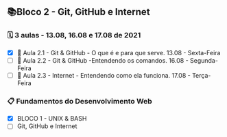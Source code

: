 ## 📚Bloco 2 - Git, GitHub e Internet
### 🗓️ 3 aulas - 13.08, 16.08 e 17.08 de 2021

- [x] 📖 Aula 2.1 - Git & GitHub - O que é e para que serve. 13.08 - Sexta-Feira
- [ ] 📖 Aula 2.2 - Git & GitHub -Entendendo os comandos. 16.08 - Segunda-Feira
- [ ] 📖 Aula 2.3 - Internet - Entendendo como ela funciona. 17.08 - Terça-Feira

### 📋 Fundamentos do Desenvolvimento Web
- [x] BLOCO 1 - UNIX & BASH
- [ ] Git, GitHub e Internet
